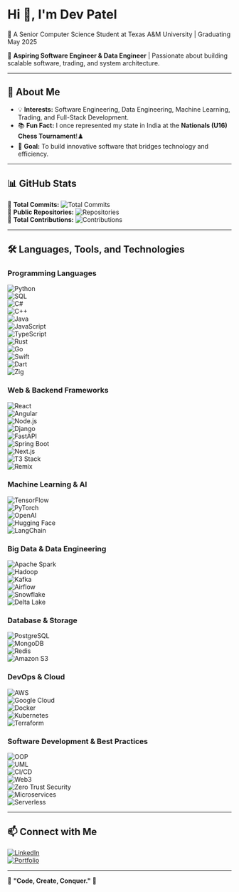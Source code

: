 # Hi 👋, I'm Dev Patel  

🚀 A Senior Computer Science Student at Texas A&M University | Graduating May 2025  

🎯 **Aspiring Software Engineer & Data Engineer** | Passionate about building scalable software, trading, and system architecture.  

---

## 📌 About Me  

- 💡 **Interests:** Software Engineering, Data Engineering, Machine Learning, Trading, and Full-Stack Development.  
- 📚 **Fun Fact:** I once represented my state in India at the **Nationals (U16) Chess Tournament**!♟️  
- 🎯 **Goal:** To build innovative software that bridges technology and efficiency.  

---

## 📊 GitHub Stats  

📌 **Total Commits:** ![Total Commits](https://img.shields.io/badge/Total%20Commits-500%2B-blue?style=for-the-badge&logo=github)  
📌 **Public Repositories:** ![Repositories](https://img.shields.io/badge/Public%20Repositories-26-green?style=for-the-badge&logo=github)  
📌 **Total Contributions:** ![Contributions](https://img.shields.io/badge/Total%20Contributions-1000%2B-purple?style=for-the-badge&logo=github)  

---

## 🛠️ Languages, Tools, and Technologies  

### **Programming Languages**  
![Python](https://img.shields.io/badge/-Python-3776AB?style=for-the-badge&logo=python&logoColor=white)  
![SQL](https://img.shields.io/badge/-SQL-4479A1?style=for-the-badge&logo=mysql&logoColor=white)  
![C#](https://img.shields.io/badge/-C%23-239120?style=for-the-badge&logo=csharp&logoColor=white)  
![C++](https://img.shields.io/badge/-C++-00599C?style=for-the-badge&logo=cplusplus&logoColor=white)  
![Java](https://img.shields.io/badge/-Java-007396?style=for-the-badge&logo=java&logoColor=white)  
![JavaScript](https://img.shields.io/badge/-JavaScript-F7DF1E?style=for-the-badge&logo=javascript&logoColor=black)  
![TypeScript](https://img.shields.io/badge/-TypeScript-3178C6?style=for-the-badge&logo=typescript&logoColor=white)  
![Rust](https://img.shields.io/badge/-Rust-000000?style=for-the-badge&logo=rust&logoColor=white)  
![Go](https://img.shields.io/badge/-Go-00ADD8?style=for-the-badge&logo=go&logoColor=white)  
![Swift](https://img.shields.io/badge/-Swift-FA7343?style=for-the-badge&logo=swift&logoColor=white)  
![Dart](https://img.shields.io/badge/-Dart-0175C2?style=for-the-badge&logo=dart&logoColor=white)  
![Zig](https://img.shields.io/badge/-Zig-F7A41D?style=for-the-badge&logo=zig&logoColor=white)  

### **Web & Backend Frameworks**  
![React](https://img.shields.io/badge/-React-61DAFB?style=for-the-badge&logo=react&logoColor=black)  
![Angular](https://img.shields.io/badge/-Angular-DD0031?style=for-the-badge&logo=angular&logoColor=white)  
![Node.js](https://img.shields.io/badge/-Node.js-339933?style=for-the-badge&logo=nodedotjs&logoColor=white)  
![Django](https://img.shields.io/badge/-Django-092E20?style=for-the-badge&logo=django&logoColor=white)  
![FastAPI](https://img.shields.io/badge/-FastAPI-009688?style=for-the-badge&logo=fastapi&logoColor=white)  
![Spring Boot](https://img.shields.io/badge/-Spring%20Boot-6DB33F?style=for-the-badge&logo=springboot&logoColor=white)  
![Next.js](https://img.shields.io/badge/-Next.js-000000?style=for-the-badge&logo=nextdotjs&logoColor=white)  
![T3 Stack](https://img.shields.io/badge/-T3%20Stack-3178C6?style=for-the-badge&logo=typescript&logoColor=white)  
![Remix](https://img.shields.io/badge/-Remix-000000?style=for-the-badge&logo=remix&logoColor=white)  

### **Machine Learning & AI**  
![TensorFlow](https://img.shields.io/badge/-TensorFlow-FF6F00?style=for-the-badge&logo=tensorflow&logoColor=white)  
![PyTorch](https://img.shields.io/badge/-PyTorch-EE4C2C?style=for-the-badge&logo=pytorch&logoColor=white)  
![OpenAI](https://img.shields.io/badge/-OpenAI-412991?style=for-the-badge&logo=openai&logoColor=white)  
![Hugging Face](https://img.shields.io/badge/-Hugging%20Face-FFCC00?style=for-the-badge&logo=huggingface&logoColor=black)  
![LangChain](https://img.shields.io/badge/-LangChain-48C9B0?style=for-the-badge&logo=python&logoColor=white)  

### **Big Data & Data Engineering**  
![Apache Spark](https://img.shields.io/badge/-Apache%20Spark-E25A1C?style=for-the-badge&logo=apachespark&logoColor=white)  
![Hadoop](https://img.shields.io/badge/-Hadoop-66CCFF?style=for-the-badge&logo=apachehadoop&logoColor=white)  
![Kafka](https://img.shields.io/badge/-Kafka-231F20?style=for-the-badge&logo=apachekafka&logoColor=white)  
![Airflow](https://img.shields.io/badge/-Airflow-017CEE?style=for-the-badge&logo=apacheairflow&logoColor=white)  
![Snowflake](https://img.shields.io/badge/-Snowflake-29B5E8?style=for-the-badge&logo=snowflake&logoColor=white)  
![Delta Lake](https://img.shields.io/badge/-Delta%20Lake-005F9E?style=for-the-badge&logo=deltalake&logoColor=white)  

### **Database & Storage**  
![PostgreSQL](https://img.shields.io/badge/-PostgreSQL-336791?style=for-the-badge&logo=postgresql&logoColor=white)  
![MongoDB](https://img.shields.io/badge/-MongoDB-47A248?style=for-the-badge&logo=mongodb&logoColor=white)  
![Redis](https://img.shields.io/badge/-Redis-DC382D?style=for-the-badge&logo=redis&logoColor=white)  
![Amazon S3](https://img.shields.io/badge/-Amazon%20S3-569A31?style=for-the-badge&logo=amazons3&logoColor=white)  

### **DevOps & Cloud**  
![AWS](https://img.shields.io/badge/-AWS-FF9900?style=for-the-badge&logo=amazonaws&logoColor=white)  
![Google Cloud](https://img.shields.io/badge/-Google%20Cloud-4285F4?style=for-the-badge&logo=googlecloud&logoColor=white)  
![Docker](https://img.shields.io/badge/-Docker-2496ED?style=for-the-badge&logo=docker&logoColor=white)  
![Kubernetes](https://img.shields.io/badge/-Kubernetes-326CE5?style=for-the-badge&logo=kubernetes&logoColor=white)  
![Terraform](https://img.shields.io/badge/-Terraform-7B42BC?style=for-the-badge&logo=terraform&logoColor=white)  

### **Software Development & Best Practices**  
![OOP](https://img.shields.io/badge/-OOP-00599C?style=for-the-badge&logo=oop&logoColor=white)  
![UML](https://img.shields.io/badge/-UML-888888?style=for-the-badge&logo=uml&logoColor=white)  
![CI/CD](https://img.shields.io/badge/-CI/CD-6E6E6E?style=for-the-badge&logo=git&logoColor=white)  
![Web3](https://img.shields.io/badge/-Web3-3C3C3D?style=for-the-badge&logo=ethereum&logoColor=white)  
![Zero Trust Security](https://img.shields.io/badge/-Zero%20Trust-FF0000?style=for-the-badge&logo=security&logoColor=white)  
![Microservices](https://img.shields.io/badge/-Microservices-6DB33F?style=for-the-badge&logo=grpc&logoColor=white)  
![Serverless](https://img.shields.io/badge/-Serverless-FD5750?style=for-the-badge&logo=serverless&logoColor=white)  


---

## 📫 Connect with Me  

[![LinkedIn](https://img.shields.io/badge/-LinkedIn-0A66C2?style=for-the-badge&logo=linkedin&logoColor=white)](https://www.linkedin.com/in/devpatel3547)  
[![Portfolio](https://img.shields.io/badge/-Portfolio-000000?style=for-the-badge&logo=codepen&logoColor=white)](https://people.tamu.edu/~devrpatel04)  

---

🎯 **"Code, Create, Conquer."** 🚀  
